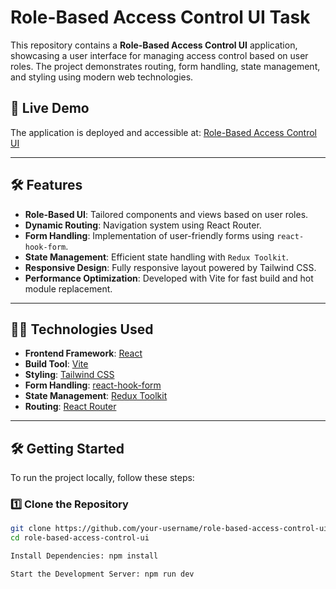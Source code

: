 # Role-Based Access Control UI Task

This repository contains a **Role-Based Access Control UI** application, showcasing a user interface for managing access control based on user roles. The project demonstrates routing, form handling, state management, and styling using modern web technologies.

## 🚀 Live Demo

The application is deployed and accessible at: [Role-Based Access Control UI](https://role-based-access-control-ui-task.netlify.app/)

---

## 🛠 Features

- **Role-Based UI**: Tailored components and views based on user roles.
- **Dynamic Routing**: Navigation system using React Router.
- **Form Handling**: Implementation of user-friendly forms using `react-hook-form`.
- **State Management**: Efficient state handling with `Redux Toolkit`.
- **Responsive Design**: Fully responsive layout powered by Tailwind CSS.
- **Performance Optimization**: Developed with Vite for fast build and hot module replacement.

---

## 🧑‍💻 Technologies Used

- **Frontend Framework**: [React](https://reactjs.org/)
- **Build Tool**: [Vite](https://vitejs.dev/)
- **Styling**: [Tailwind CSS](https://tailwindcss.com/)
- **Form Handling**: [react-hook-form](https://react-hook-form.com/)
- **State Management**: [Redux Toolkit](https://redux-toolkit.js.org/)
- **Routing**: [React Router](https://reactrouter.com/)

---

## 🛠️ Getting Started

To run the project locally, follow these steps:

### 1️⃣ Clone the Repository

```bash
git clone https://github.com/your-username/role-based-access-control-ui.git
cd role-based-access-control-ui

Install Dependencies: npm install

Start the Development Server: npm run dev
